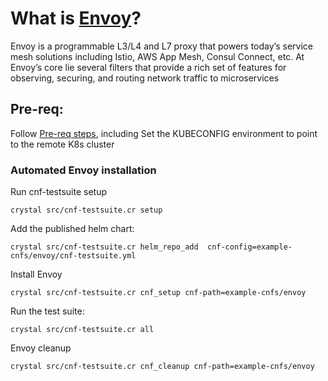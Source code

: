 # What is [Envoy](https://www.envoyproxy.io/)?

Envoy is a programmable L3/L4 and L7 proxy that powers today’s service mesh
solutions including Istio, AWS App Mesh, Consul Connect, etc. At Envoy’s core
lie several filters that provide a rich set of features for observing, securing,
and routing network traffic to microservices

## Pre-req:

Follow [Pre-req steps](../../INSTALL.md#pre-requisites), including
Set the KUBECONFIG environment to point to the remote K8s cluster

### Automated Envoy installation

Run cnf-testsuite setup

```
crystal src/cnf-testsuite.cr setup
```

Add the published helm chart:

```
crystal src/cnf-testsuite.cr helm_repo_add  cnf-config=example-cnfs/envoy/cnf-testsuite.yml
```

Install Envoy

```
crystal src/cnf-testsuite.cr cnf_setup cnf-path=example-cnfs/envoy
```

Run the test suite:

```
crystal src/cnf-testsuite.cr all
```

Envoy cleanup

```
crystal src/cnf-testsuite.cr cnf_cleanup cnf-path=example-cnfs/envoy
```

